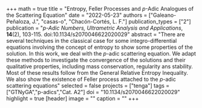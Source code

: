 +++
math = true
title = "Entropy, Feller Processes and $p$-Adic Analogues of the Scattering Equation"
date = "2022-05-23"
authors = ["Galeano-Peñaloza, J.", "casas-o", "Chacón-Cortés, L. F."]
publication_types = ["2"]
publication = "*p-Adic Numbers, Ultrametric Analysis and Applications*, **14**(2), 103-115. doi:10.1134/s2070046622020029"
abstract = "There are several techniques in the classical case for some integro-differential equations involving the concept of entropy to show some properties of the solution. In this work, we deal with the $p$-adic scattering equation. We adapt these methods to investigate the convergence of the solutions and their qualitative properties, including mass conservation, regularity ans stability. Most of these results follow from the General Relative Entropy Inequality. We also show the existence of Feller process attached to the $p$-adic scattering equations"
selected = false
projects = ["tenga"]
tags = ["GTNyGA","p-adics","Cat. A2"]
doi = "10.1134/s2070046622020029"
highlight = true
[header]
image = ""
caption = ""
+++
